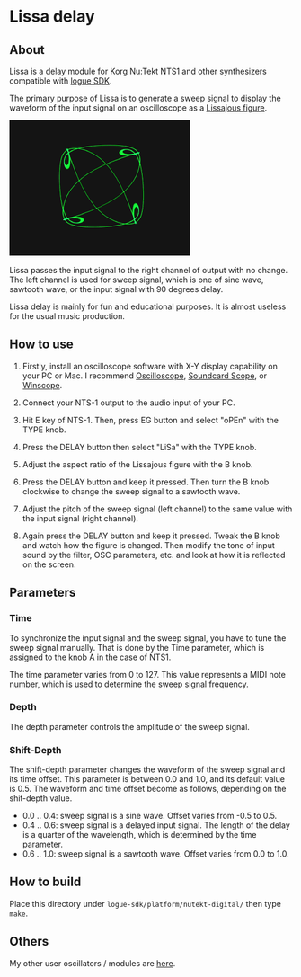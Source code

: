 # Lissa delay

## About
Lissa is a delay module for Korg Nu:Tekt NTS1 and other synthesizers compatible with [logue SDK](https://github.com/korginc/logue-sdk).

The primary purpose of Lissa is to generate a sweep signal to display the waveform of the input signal on an oscilloscope as a [Lissajous figure](https://en.wikipedia.org/wiki/Lissajous_curve).

[![top-page](https://raw.githubusercontent.com/boochow/lissa/image/vpm.gif)](https://www.youtube.com/watch?v=_FJFkW42QLE)

Lissa passes the input signal to the right channel of output with no change. The left channel is used for sweep signal, which is one of sine wave, sawtooth wave, or the input signal with 90 degrees delay.

Lissa delay is mainly for fun and educational purposes. It is almost useless for the usual music production.

## How to use

1. Firstly, install an oscilloscope software with X-Y display capability on your PC or Mac. I recommend [Oscilloscope](https://asdfg.me/osci/), [Soundcard Scope](https://www.zeitnitz.eu/scope_en), or [Winscope](http://www.zen22142.zen.co.uk/Prac/winscope.htm).

1. Connect your NTS-1 output to the audio input of your PC.

1. Hit E key of NTS-1. Then, press EG button and select "oPEn" with the TYPE knob.

1. Press the DELAY button then select "LiSa" with the TYPE knob.

1. Adjust the aspect ratio of the Lissajous figure with the B knob.

1. Press the DELAY button and keep it pressed. Then turn the B knob clockwise to change the sweep signal to a sawtooth wave.

1. Adjust the pitch of the sweep signal (left channel) to the same value with the input signal (right channel).

1. Again press the DELAY button and keep it pressed. Tweak the B knob and watch how the figure is changed. Then modify the tone of input sound by the filter, OSC parameters, etc. and look at how it is reflected on the screen.

## Parameters

### Time

To synchronize the input signal and the sweep signal, you have to tune the sweep signal manually. That is done by the Time parameter, which is assigned to the knob A in the case of NTS1.

The time parameter varies from 0 to 127. This value represents a MIDI note number, which is used to determine the sweep signal frequency.

### Depth

The depth parameter controls the amplitude of the sweep signal.

### Shift-Depth

The shift-depth parameter changes the waveform of the sweep signal and its time offset. 
This parameter is between 0.0 and 1.0, and its default value is 0.5. 
The waveform and time offset become as follows, depending on the shit-depth value.

+ 0.0 .. 0.4: sweep signal is a sine wave. Offset varies from -0.5 to 0.5.
+ 0.4 .. 0.6: sweep signal is a delayed input signal. The length of the delay is a quarter of the wavelength, which is determined by the time parameter.
+ 0.6 .. 1.0: sweep signal is a sawtooth wave. Offset varies from 0.0 to 1.0.

## How to build

Place this directory under `logue-sdk/platform/nutekt-digital/` then type `make`.

## Others

My other user oscillators / modules are [here](https://blog.boochow.com/logue).
